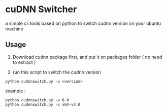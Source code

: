 # cuDNN Switcher
a simple cli tools based on python to switch cudnn version on your ubuntu machine

## Usage
1. Download cudnn package first, and put it on packages folder ( no need to extract )

2. run this script to switch the cudnn version
```console
python cudnnswitch.py -v <version> 
```
example :
```console
python cudnnswitch.py -v 6.0
python cudnnswitch.py -v x64-v4.0
```

